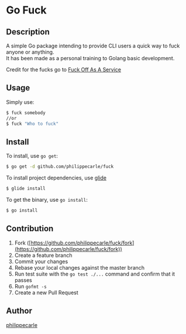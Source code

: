 # Go Fuck

## Description

A simple Go package intending to provide CLI users a quick way to fuck anyone or anything.  
It has been made as a personal training to Golang basic development.  

Credit for the fucks go to [Fuck Off As A Service](http://foaas.com)

## Usage

Simply use:

```bash
$ fuck somebody
//or
$ fuck "Who to fuck"
```

## Install

To install, use `go get`:

```bash
$ go get -d github.com/philippecarle/fuck
```

To install project dependencies, use [glide](https://github.com/Masterminds/glide)

```bash
$ glide install
```

To get the binary, use `go install`:

```bash
$ go install
```

## Contribution

1. Fork ([https://github.com/philippecarle/fuck/fork](https://github.com/philippecarle/fuck/fork))
1. Create a feature branch
1. Commit your changes
1. Rebase your local changes against the master branch
1. Run test suite with the `go test ./...` command and confirm that it passes
1. Run `gofmt -s`
1. Create a new Pull Request

## Author

[philippecarle](https://github.com/philippecarle)
